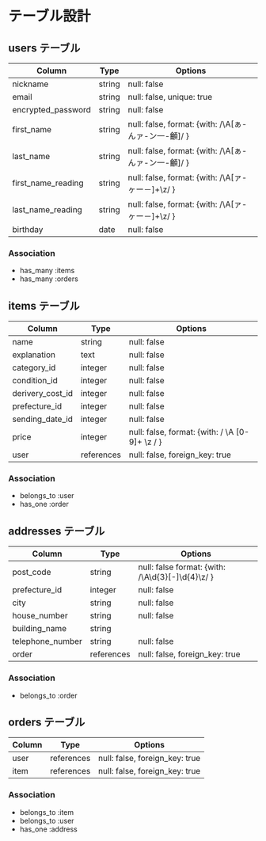 # テーブル設計

## users テーブル

| Column             | Type    | Options                                             |
| ------------------ | ------- | --------------------------------------------------- |
| nickname           | string  | null: false                                         |
| email              | string  | null: false, unique: true                           |
| encrypted_password | string  | null: false                                         |
| first_name         | string  | null: false, format: {with: /\A[ぁ-んァ-ン一-龥]/ } |
| last_name          | string  | null: false, format: {with: /\A[ぁ-んァ-ン一-龥]/ } |
| first_name_reading | string  | null: false, format: {with: /\A[ァ-ヶー－]+\z/ }    |
| last_name_reading  | string  | null: false, format: {with: /\A[ァ-ヶー－]+\z/ }    |
| birthday           | date    | null: false                                         |

### Association

- has_many :items
- has_many :orders


## items テーブル

| Column           | Type       | Options                                        |
| ---------------- | ---------- | ---------------------------------------------- |
| name             | string     | null: false                                    |
| explanation      | text       | null: false                                    |
| category_id      | integer    | null: false                                    |
| condition_id     | integer    | null: false                                    |
| derivery_cost_id | integer    | null: false                                    |
| prefecture_id    | integer    | null: false                                    |
| sending_date_id  | integer    | null: false                                    |
| price            | integer    | null: false, format: {with: / \A [0-9]+ \z / } |
| user             | references | null: false, foreign_key: true                 |

### Association

- belongs_to :user
- has_one :order


## addresses テーブル

| Column           | Type       | Options                                          |
| ---------------- | ---------- | ------------------------------------------------ |
| post_code        | string     | null: false format: {with: /\A\d{3}[-]\d{4}\z/ } |
| prefecture_id    | integer    | null: false                                      |
| city             | string     | null: false                                      |
| house_number     | string     | null: false                                      |
| building_name    | string     |                                                  |
| telephone_number | string     | null: false                                      |
| order            | references | null: false, foreign_key: true                   |

### Association

- belongs_to :order


## orders テーブル

| Column           | Type       | Options                                |
| ---------------- | ---------- | -------------------------------------- |
| user             | references | null: false, foreign_key: true         |
| item             | references | null: false, foreign_key: true         |

### Association

- belongs_to :item
- belongs_to :user
- has_one :address
